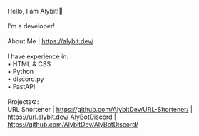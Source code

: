 Hello, I am Alybit!👋<br><br>
I'm a developer!<br><br>
About Me | https://alybit.dev/<br><br>
I have experience in:<br>
• HTML & CSS<br>
• Python<br>
• discord.py<br>
• FastAPI<br><br>
Projects⚙️:<br>
URL Shortener | https://github.com/AlybitDev/URL-Shortener/ | https://url.alybit.dev/
AlyBotDiscord | https://github.com/AlybitDev/AlyBotDiscord/
